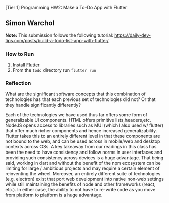 [Tier 1] Programming HW2: Make a To-Do App with Flutter

## Simon Warchol

**Note:** This submission follows the following tutorial: https://daily-dev-tips.com/posts/build-a-todo-list-app-with-flutter/

### How to Run

1) Install [Flutter](https://flutter.dev/)
2) From the `todo` directory run `flutter run`


### Reflection 
What are the significant software concepts that this combination of technologies has that each previous set of technologies did not? Or that they handle significantly differently?

Each of the technologies we have used thus far offers some form of generalizable UI components. HTML offers primitive lists,headers,etc. NodeJS opens access to libraries such as MUI (which I also used w/ flutter) that offer much richer components and hence increased generalizability. Flutter takes this to an entirely different level in that these components are not bound to the web, and can be used across in mobile/web and desktop contexts across OSs. A key takeaway from our readings in this class has been the need to have consistency and follow norms in user interfaces and providing such consistency across devices is a huge advantage. That being said, working in dart and without the benefit of the npm ecosystem can be limiting for large / ambitious projects and may require a certain element of reinventing the wheel. Moreover, an entirely different suite of technologies (e.g. electron) exist that port web development into native non-web settings while still maintaining the benefits of node and other frameworks (react, etc.). In either case, the ability to not have to re-write code as you move from platform to platform is a huge advantage.